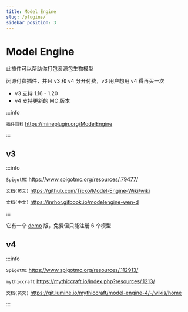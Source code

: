 ```yaml
---
title: Model Engine
slug: /plugins/
sidebar_position: 3
---
```


# Model Engine

此插件可以帮助你打包资源包生物模型

闭源付费插件，并且 v3 和 v4 分开付费，v3 用户想用 v4 得再买一次

- v3 支持 1.16 - 1.20
- v4 支持更新的 MC 版本

:::info

`插件百科` https://mineplugin.org/ModelEngine

:::

## v3

:::info

`SpigotMC` https://www.spigotmc.org/resources/.79477/

`文档(英文)` https://github.com/Ticxo/Model-Engine-Wiki/wiki

`文档(中文)` https://inrhor.gitbook.io/modelengine-wen-d

:::

它有一个 [demo](https://www.spigotmc.org/resources/.106521/) 版，免费但只能注册 6 个模型

## v4

:::info

`SpigotMC` https://www.spigotmc.org/resources/.112913/

`mythiccraft` https://mythiccraft.io/index.php?resources/.1213/

`文档(英文)` https://git.lumine.io/mythiccraft/model-engine-4/-/wikis/home

:::
